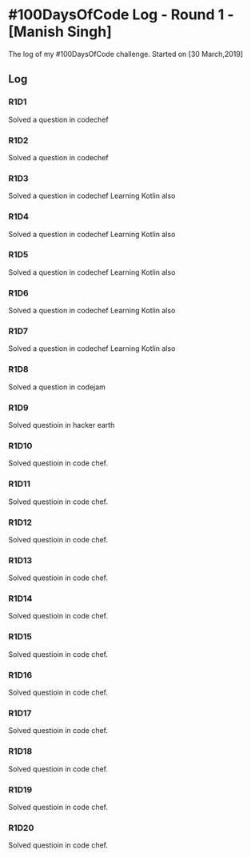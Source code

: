 # #100DaysOfCode Log - Round 1 - [Manish Singh]

The log of my #100DaysOfCode challenge. Started on [30 March,2019]
## Log

### R1D1 
Solved a question in codechef

### R1D2
Solved a question in codechef

### R1D3
Solved a question in codechef
Learning Kotlin also

### R1D4
Solved a question in codechef
Learning Kotlin also

### R1D5
Solved a question in codechef
Learning Kotlin also

### R1D6
Solved a question in codechef
Learning Kotlin also

### R1D7
Solved a question in codechef
Learning Kotlin also

### R1D8
Solved a question in codejam

### R1D9
Solved questioin in hacker earth


### R1D10
Solved questioin in code chef.


### R1D11
Solved questioin in code chef.


### R1D12
Solved questioin in code chef.


### R1D13
Solved questioin in code chef.


### R1D14
Solved questioin in code chef.


### R1D15
Solved questioin in code chef.


### R1D16
Solved questioin in code chef.


### R1D17
Solved questioin in code chef.


### R1D18
Solved questioin in code chef.


### R1D19
Solved questioin in code chef.


### R1D20
Solved questioin in code chef.
